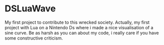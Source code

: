 # DSLuaWave
My first project to contribute to this wrecked society.
Actually, my first project with Lua on a Nintendo Ds where i made a nice visualisation of a sine curve.
Be as harsh as you can about my code, i really care if you have some constructive criticism.
